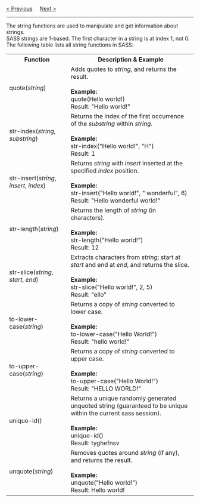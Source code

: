 <a href="/CSS/SASS/@/extend.md">&lt; Previous</a>
&nbsp;&nbsp;&nbsp;
<a href="/CSS/SASS/Functions/Numeric.md">Next &gt;</a>
<hr>
The string functions are used to manipulate and get information about strings.
<br>
SASS strings are 1-based. The first character in a string is at index 1, not 0.
<br>
The following table lists all string functions in SASS:
<table class="ws-table-all notranslate">
  <tr>
    <th>Function</th>
    <th>Description &amp; Example</th>
  </tr>
  <tr>
    <td>quote(<em>string</em>)</td>
    <td>Adds quotes to <em>string</em>, and returns the result.<br><br>
    <strong>Example:</strong><br>quote(Hello world!)<br>Result: &quot;Hello world!&quot;</td>
  </tr>
  <tr>
    <td>str-index(<em>string</em>,<em> substring</em>)</td>
    <td>Returns the index of the first occurrence of the <em>substring</em> within 
    <em>string</em>.<br><br>
    <strong>Example:</strong><br>str-index(&quot;Hello world!&quot;, &quot;H&quot;)<br>Result: 1</td>
  </tr>
  <tr>
    <td>str-insert(<em>string</em>, <em>insert</em>, <em>index</em>)</td>
    <td>Returns <em>string</em> with <em>insert</em> inserted at the specified 
    <em>index</em> position.<br><br>
    <strong>Example:</strong><br>str-insert(&quot;Hello world!&quot;, &quot; wonderful&quot;, 6)<br>Result: &quot;Hello 
    wonderful world!&quot;</td>
  </tr>
  <tr>
    <td>str-length(<em>string</em>)</td>
    <td>Returns the length of <em>string</em> (in characters).<br><br>
    <strong>Example:</strong><br>str-length(&quot;Hello world!&quot;)<br>Result: 12</td>
  </tr>
  <tr>
    <td>str-slice(<em>string</em>, <em>start</em>, <em>end</em>)</td>
    <td>Extracts characters from <em>string</em>; start at <em>start</em> 
    and end at <em>end</em>, and returns the slice.<br><br>
    <strong>Example:</strong><br>str-slice(&quot;Hello world!&quot;, 2, 
    5)<br>Result: &quot;ello&quot;</td>
  </tr>
  <tr>
    <td>to-lower-case(<em>string</em>)</td>
    <td>Returns a copy of <em>string</em> converted to lower case.<br><br>
    <strong>Example:</strong><br>to-lower-case(&quot;Hello 
    World!&quot;)<br>Result: &quot;hello world!&quot;</td>
  </tr>
  <tr>
    <td>to-upper-case(<em>string</em>)</td>
    <td>Returns a copy of <em>string</em> converted to upper case.<br><br>
    <strong>Example:</strong><br>to-upper-case(&quot;Hello 
    World!&quot;)<br>Result: &quot;HELLO WORLD!&quot;</td>
  </tr>
  <tr>
    <td>unique-id()</td>
    <td>Returns a unique randomly generated unquoted string (guaranteed to be 
    unique within the current sass session).<br><br>
    <strong>Example:</strong><br>unique-id()<br>Result: 
    tyghefnsv</td>
  </tr>
  <tr>
    <td>unquote(<em>string</em>)</td>
    <td>Removes quotes around <em>string</em> (if any), and returns the result.<br>
    <br>
    <strong>Example:</strong><br>unquote(&quot;Hello world!&quot;)<br>Result: Hello world!</td>
  </tr>
</table>
